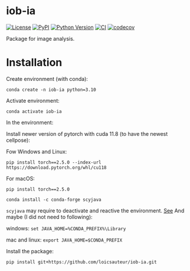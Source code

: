 # iob-ia

[![License](https://img.shields.io/pypi/l/iob-ia.svg?color=green)](https://github.com/loicsauteur/iob-ia/raw/main/LICENSE)
[![PyPI](https://img.shields.io/pypi/v/iob-ia.svg?color=green)](https://pypi.org/project/iob-ia)
[![Python Version](https://img.shields.io/pypi/pyversions/iob-ia.svg?color=green)](https://python.org)
[![CI](https://github.com/loicsauteur/iob-ia/actions/workflows/ci.yml/badge.svg)](https://github.com/loicsauteur/iob-ia/actions/workflows/ci.yml)
[![codecov](https://codecov.io/gh/loicsauteur/iob-ia/branch/main/graph/badge.svg)](https://codecov.io/gh/loicsauteur/iob-ia)

Package for image analysis.


# Installation

Create environment (with conda):

`conda create -n iob-ia python=3.10`

Activate environment:

`conda activate iob-ia`

In the environment:

Install newer version of pytorch with cuda 11.8 (to have the newest cellpose):

Fow Windows and Linux:

`pip install torch==2.5.0 --index-url https://download.pytorch.org/whl/cu118`

For macOS:

`pip install torch==2.5.0`


<!--
Here the version for older cellpose installs:
`pip install torch==1.12.0+cu113 --extra-index-url https://download.pytorch.org/whl/cu113`
-->

`conda install -c conda-forge scyjava`

`scyjava` may require to deactivate and reactive the environment. [See](https://github.com/bioio-devs/bioio-bioformats)
And maybe (I did not need to following):

windows:
`set JAVA_HOME=%CONDA_PREFIX%\Library`

mac and linux:
`export JAVA_HOME=$CONDA_PREFIX`

Install the package:

`pip install git+https://github.com/loicsauteur/iob-ia.git`

<!--
Install Test dependencies
    `pip install -e ".[test]"`
-->

